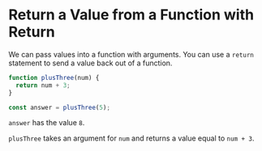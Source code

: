# **Return a Value from a Function with Return**

We can pass values into a function with arguments. You can use a `return` statement to send a value back out of a function.

```js
function plusThree(num) {
  return num + 3;
}

const answer = plusThree(5);
```

`answer` has the value `8`.

`plusThree` takes an argument for `num` and returns a value equal to `num + 3`.